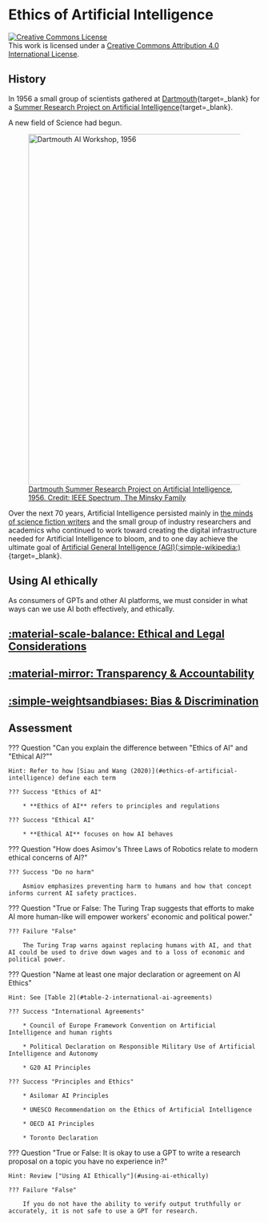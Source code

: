 # Ethics of Artificial Intelligence

<a rel="license" href="http://creativecommons.org/licenses/by/4.0/"><img alt="Creative Commons License" style="border-width:0" src="https://i.creativecommons.org/l/by/4.0/88x31.png" /></a><br />This work is licensed under a <a rel="license" href="http://creativecommons.org/licenses/by/4.0/">Creative Commons Attribution 4.0 International License</a>.

## History

In 1956 a small group of scientists gathered at [Dartmouth](https://home.dartmouth.edu/about/artificial-intelligence-ai-coined-dartmouth){target=_blank} for a [Summer Research Project on Artificial Intelligence](https://spectrum.ieee.org/dartmouth-ai-workshop){target=_blank}. 

A new field of Science had begun. 

<figure>
<a href="https://spectrum.ieee.org/dartmouth-ai-workshop" target="_blank" rel="noopener noreferrer">
    <img src="https://spectrum.ieee.org/media-library/close-up-of-a-black-and-white-photo-of-seven-smiling-men-sitting-on-a-lawn.jpg?id=33603729&width=1800&quality=85" alt="Dartmouth AI Workshop, 1956" width="700">
</a>
<figcaption><a href="https://spectrum.ieee.org/dartmouth-ai-workshop" target="_blank" rel="noopener noreferrer">Dartmouth Summer Research Project on Artificial Intelligence, 1956. Credit: IEEE Spectrum, The Minsky Family</a></figcaption>
</figure>

Over the next 70 years, Artificial Intelligence persisted mainly in [the minds of science fiction writers](legal.md#science-fiction-or-philosophical-theory) and the small group of industry researchers and academics who continued to work toward creating the digital infrastructure needed for Artificial Intelligence to bloom, and to one day achieve the ultimate goal of [Artificial General Intelligence (AGI)(:simple-wikipedia:)](https://en.wikipedia.org/wiki/Artificial_general_intelligence){target=_blank}. 

## Using AI ethically

As consumers of GPTs and other AI platforms, we must consider in what ways can we use AI both effectively, and ethically.

## [:material-scale-balance: Ethical and Legal Considerations](legal.md)

## [:material-mirror: Transparency & Accountability](transparency.md)

## [:simple-weightsandbiases: Bias & Discrimination](bias.md)


## Assessment

??? Question "Can you explain the difference between "Ethics of AI" and "Ethical AI?""

    Hint: Refer to how [Siau and Wang (2020)](#ethics-of-artificial-intelligence) define each term

    ??? Success "Ethics of AI"

        * **Ethics of AI** refers to principles and regulations

    ??? Success "Ethical AI"

        * **Ethical AI** focuses on how AI behaves

??? Question "How does Asimov's Three Laws of Robotics relate to modern ethical concerns of AI?"

    ??? Success "Do no harm"

        Asmiov emphasizes preventing harm to humans and how that concept informs current AI safety practices.

??? Question "True or False: The Turing Trap suggests that efforts to make AI more human-like will empower workers' economic and political power."

    ??? Failure "False"

        The Turing Trap warns against replacing humans with AI, and that AI could be used to drive down wages and to a loss of economic and political power. 

??? Question "Name at least one major declaration or agreement on AI Ethics"

    Hint: See [Table 2](#table-2-international-ai-agreements)

    ??? Success "International Agreements"
             
        * Council of Europe Framework Convention on Artificial Intelligence and human rights

        * Political Declaration on Responsible Military Use of Artificial Intelligence and Autonomy

        * G20 AI Principles
    
    ??? Success "Principles and Ethics"

        * Asilomar AI Principles

        * UNESCO Recommendation on the Ethics of Artificial Intelligence

        * OECD AI Principles

        * Toronto Declaration

??? Question "True or False: It is okay to use a GPT to write a research proposal on a topic you have no experience in?"

    Hint: Review ["Using AI Ethically"](#using-ai-ethically)

    ??? Failure "False"

        If you do not have the ability to verify output truthfully or accurately, it is not safe to use a GPT for research.
